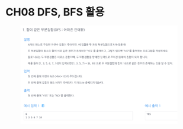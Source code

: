 # CH08 DFS, BFS 활용

<figure><img src="../../.gitbook/assets/image (137).png" alt=""><figcaption></figcaption></figure>

```java
```



